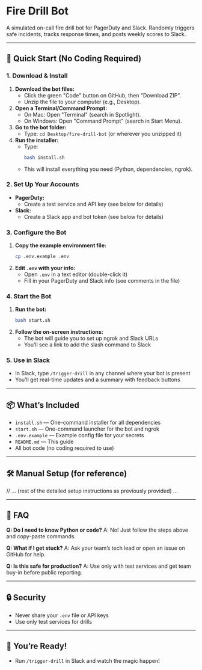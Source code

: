 # Fire Drill Bot

A simulated on-call fire drill bot for PagerDuty and Slack. Randomly triggers safe incidents, tracks response times, and posts weekly scores to Slack.

---

## 🚀 Quick Start (No Coding Required)

### 1. Download & Install

1. **Download the bot files:**
   - Click the green "Code" button on GitHub, then "Download ZIP".
   - Unzip the file to your computer (e.g., Desktop).
2. **Open a Terminal/Command Prompt:**
   - On Mac: Open "Terminal" (search in Spotlight).
   - On Windows: Open "Command Prompt" (search in Start Menu).
3. **Go to the bot folder:**
   - Type: `cd Desktop/fire-drill-bot` (or wherever you unzipped it)
4. **Run the installer:**
   - Type:
     ```sh
     bash install.sh
     ```
   - This will install everything you need (Python, dependencies, ngrok).

### 2. Set Up Your Accounts

- **PagerDuty:**
  - Create a test service and API key (see below for details)
- **Slack:**
  - Create a Slack app and bot token (see below for details)

### 3. Configure the Bot

1. **Copy the example environment file:**
   ```sh
   cp .env.example .env
   ```
2. **Edit `.env` with your info:**
   - Open `.env` in a text editor (double-click it)
   - Fill in your PagerDuty and Slack info (see comments in the file)

### 4. Start the Bot

1. **Run the bot:**
   ```sh
   bash start.sh
   ```
2. **Follow the on-screen instructions:**
   - The bot will guide you to set up ngrok and Slack URLs
   - You’ll see a link to add the slash command to Slack

### 5. Use in Slack

- In Slack, type `/trigger-drill` in any channel where your bot is present
- You’ll get real-time updates and a summary with feedback buttons

---

## 📦 What’s Included
- `install.sh` — One-command installer for all dependencies
- `start.sh` — One-command launcher for the bot and ngrok
- `.env.example` — Example config file for your secrets
- `README.md` — This guide
- All bot code (no coding required to use)

---

## 🛠️ Manual Setup (for reference)

// ... (rest of the detailed setup instructions as previously provided) ...

---

## 📝 FAQ

**Q: Do I need to know Python or code?**
A: No! Just follow the steps above and copy-paste commands.

**Q: What if I get stuck?**
A: Ask your team’s tech lead or open an issue on GitHub for help.

**Q: Is this safe for production?**
A: Use only with test services and get team buy-in before public reporting.

---

## 🔒 Security
- Never share your `.env` file or API keys
- Use only test services for drills

---

## 🏁 You’re Ready!
- Run `/trigger-drill` in Slack and watch the magic happen! 